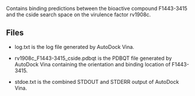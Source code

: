 Contains binding predictions between the bioactive compound F1443-3415 and the cside search space on the virulence factor rv1908c.

## Files

- log.txt is the log file generated by AutoDock Vina.

- rv1908c_F1443-3415_cside.pdbqt is the PDBQT file generated by AutoDock Vina containing the orientation and binding location of F1443-3415.

- stdoe.txt is the combined STDOUT and STDERR output of AutoDock Vina.

